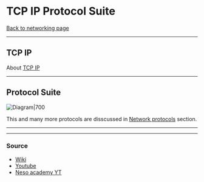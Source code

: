 # TCP IP Protocol Suite
[Back to networking page](Networking.md)
- --
## TCP IP
About [TCP IP](TCP%20IP.md)
- --
## Protocol Suite
![Diagram|700](https://www.distributednetworks.com/dhcp-tcp-ip/module3/images/protocol_main.gif)

This and many more protocols are disscussed in [Network protocols](Network%20protocols.md) section.

- --

- --
### Source
- [Wiki](https://en.wikipedia.org/wiki/Internet_protocol_suite)
- [Youtube](https://youtu.be/elp3fFHahi8)
- [Neso academy YT](https://youtu.be/wvPe4Zb0tUA)